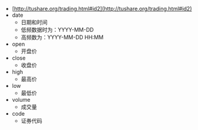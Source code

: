 - [http://tushare.org/trading.html#id2](http://tushare.org/trading.html#id2)
- date
	- 日期和时间
	- 低频数据时为：YYYY-MM-DD
	- 高频数为：YYYY-MM-DD HH:MM
- open
	- 开盘价
- close
	- 收盘价
- high
	- 最高价
- low
	- 最低价
- volume
	- 成交量
- code
	- 证券代码
